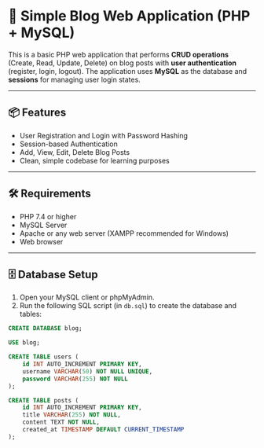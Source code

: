 # 📝 Simple Blog Web Application (PHP + MySQL)

This is a basic PHP web application that performs **CRUD operations** (Create, Read, Update, Delete) on blog posts with **user authentication** (register, login, logout). The application uses **MySQL** as the database and **sessions** for managing user login states.

---

## 📦 Features

- User Registration and Login with Password Hashing
- Session-based Authentication
- Add, View, Edit, Delete Blog Posts
- Clean, simple codebase for learning purposes

---

## 🛠 Requirements

- PHP 7.4 or higher
- MySQL Server
- Apache or any web server (XAMPP recommended for Windows)
- Web browser

---

## 🗄️ Database Setup

1. Open your MySQL client or phpMyAdmin.
2. Run the following SQL script (in `db.sql`) to create the database and tables:

```sql
CREATE DATABASE blog;

USE blog;

CREATE TABLE users (
    id INT AUTO_INCREMENT PRIMARY KEY,
    username VARCHAR(50) NOT NULL UNIQUE,
    password VARCHAR(255) NOT NULL
);

CREATE TABLE posts (
    id INT AUTO_INCREMENT PRIMARY KEY,
    title VARCHAR(255) NOT NULL,
    content TEXT NOT NULL,
    created_at TIMESTAMP DEFAULT CURRENT_TIMESTAMP
);
